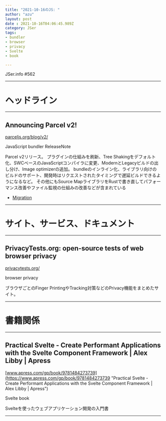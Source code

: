 ```yaml
---
title: "2021-10-16のJS: "
author: "azu"
layout: post
date : 2021-10-16T04:06:45.989Z
category: JSer
tags:
- bundler
- browser
- privacy
- Svelte
- book

---
```


JSer.info #562

----

<h1 class="site-genre">ヘッドライン</h1>

----

## Announcing Parcel v2!
[parceljs.org/blog/v2/](https://parceljs.org/blog/v2/ "Announcing Parcel v2!")
<p class="jser-tags jser-tag-icon"><span class="jser-tag">JavaScript</span> <span class="jser-tag">bundler</span> <span class="jser-tag">ReleaseNote</span></p>

Parcel v2リリース。
プラグインの仕組みを刷新、Tree Shakingをデフォルト化、SWCベースのJavaScriptコンパイラに変更、ModernとLegacyビルドの出し分け、Image optimizerの追加。
bundleのインライン化、ライブラリ向けのビルドのサポート、開発時はリクエストされたタイミングで遅延ビルドできるようになるなど。
その他にもSource MapライブラリをRustで書き直してパフォーマンス改善やファイル監視の仕組みの改善などが含まれている

- [Migration](https://parceljs.org/getting-started/migration/ "Migration")

----
<h1 class="site-genre">サイト、サービス、ドキュメント</h1>

----

## PrivacyTests.org: open-source tests of web browser privacy
[privacytests.org/](https://privacytests.org/ "PrivacyTests.org: open-source tests of web browser privacy")
<p class="jser-tags jser-tag-icon"><span class="jser-tag">browser</span> <span class="jser-tag">privacy</span></p>

ブラウザごとのFinger PrintingやTracking対策などのPrivacy機能をまとめたサイト。


----
<h1 class="site-genre">書籍関係</h1>

----

## Practical Svelte - Create Performant Applications with the Svelte Component Framework | Alex Libby | Apress
[www.apress.com/gp/book/9781484273739](https://www.apress.com/gp/book/9781484273739 "Practical Svelte - Create Performant Applications with the Svelte Component Framework | Alex Libby | Apress")
<p class="jser-tags jser-tag-icon"><span class="jser-tag">Svelte</span> <span class="jser-tag">book</span></p>

Svelteを使ったウェブアプリケーション開発の入門書


----
